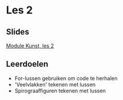 # Les 2

## Slides  
[Module Kunst, les 2](https://slides.com/felienne/pidk-m2-l2a)

## Leerdoelen
* For-lussen gebruiken om code te herhalen
* 'Veelvlakken' tekenen met lussen
* Spirograaffiguren tekenen met lussen

